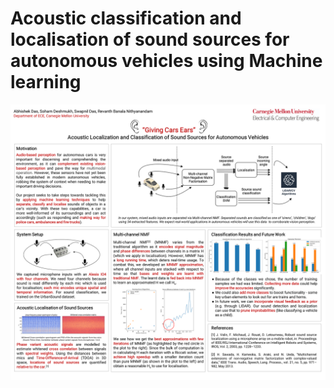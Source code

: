 # Acoustic classification and localisation of sound sources for autonomous vehicles using Machine learning  
![Alt text](https://github.com/Abhishek0697/Acoustic-classification-and-localisation-of-sound-sources-for-autonomous-vehicles-using-ML/blob/master/Images/MLSP%20Project%20poster.png)


